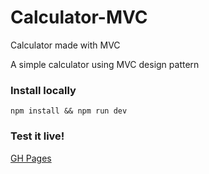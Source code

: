 # Calculator-MVC
Calculator made with MVC

A simple calculator using MVC design pattern




### Install locally 

`npm install && npm run dev`


### Test it live!

[GH Pages](https://run19.github.io/Calculator-MVC/)
